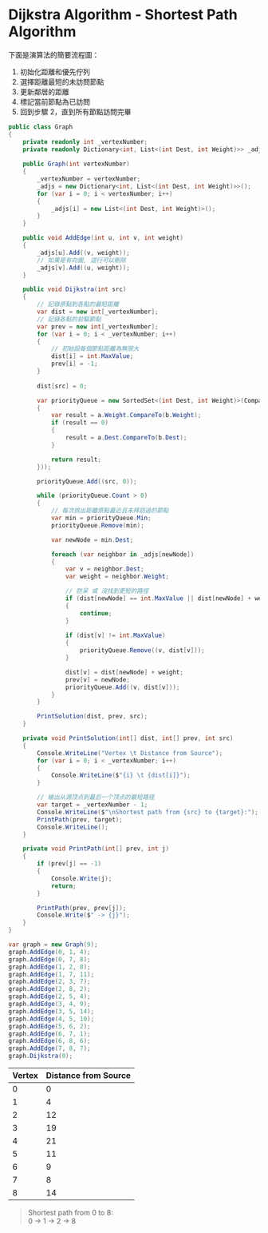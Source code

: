 # Dijkstra Algorithm - Shortest Path Algorithm

下面是演算法的簡要流程圖：
1. 初始化距離和優先佇列
2. 選擇距離最短的未訪問節點
3. 更新鄰居的距離
4. 標記當前節點為已訪問
5. 回到步驟 2，直到所有節點訪問完畢

```csharp
public class Graph
{
    private readonly int _vertexNumber;
    private readonly Dictionary<int, List<(int Dest, int Weight)>> _adjs;
    
    public Graph(int vertexNumber)
    {
        _vertexNumber = vertexNumber;
        _adjs = new Dictionary<int, List<(int Dest, int Weight)>>();
        for (var i = 0; i < vertexNumber; i++)
        {
            _adjs[i] = new List<(int Dest, int Weight)>();
        }
    }

    public void AddEdge(int u, int v, int weight)
    {
        _adjs[u].Add((v, weight));
        // 如果是有向圖, 這行可以刪除
        _adjs[v].Add((u, weight));
    }

    public void Dijkstra(int src)
    {
        // 記錄原點到各點的最短距離
        var dist = new int[_vertexNumber];
        // 記錄各點的前驅節點
        var prev = new int[_vertexNumber];
        for (var i = 0; i < _vertexNumber; i++)
        {
            // 初始設每個節點距離為無限大
            dist[i] = int.MaxValue;
            prev[i] = -1;
        }
        
        dist[src] = 0;

        var priorityQueue = new SortedSet<(int Dest, int Weight)>(Comparer<(int Dest, int Weight)>.Create((a, b) =>
        {
            var result = a.Weight.CompareTo(b.Weight);
            if (result == 0)
            {
                result = a.Dest.CompareTo(b.Dest);
            }

            return result;
        }));

        priorityQueue.Add((src, 0));

        while (priorityQueue.Count > 0)
        {
            // 每次挑出距離原點最近且未拜訪過的節點
            var min = priorityQueue.Min;
            priorityQueue.Remove(min);

            var newNode = min.Dest;

            foreach (var neighbor in _adjs[newNode])
            {
                var v = neighbor.Dest;
                var weight = neighbor.Weight;

                // 防呆 或 沒找到更短的路徑
                if (dist[newNode] == int.MaxValue || dist[newNode] + weight >= dist[v])
                {
                    continue;
                }
                
                if (dist[v] != int.MaxValue)
                {
                    priorityQueue.Remove((v, dist[v]));
                }

                dist[v] = dist[newNode] + weight;
                prev[v] = newNode;
                priorityQueue.Add((v, dist[v]));
            }
        }

        PrintSolution(dist, prev, src);
    }

    private void PrintSolution(int[] dist, int[] prev, int src)
    {
        Console.WriteLine("Vertex \t Distance from Source");
        for (var i = 0; i < _vertexNumber; i++)
        {
            Console.WriteLine($"{i} \t {dist[i]}");
        }

        // 输出从源顶点到最后一个顶点的最短路径
        var target = _vertexNumber - 1;
        Console.WriteLine($"\nShortest path from {src} to {target}:");
        PrintPath(prev, target);
        Console.WriteLine();
    }

    private void PrintPath(int[] prev, int j)
    {
        if (prev[j] == -1)
        {
            Console.Write(j);
            return;
        }

        PrintPath(prev, prev[j]);
        Console.Write($" -> {j}");
    }
}
```

```csharp
var graph = new Graph(9);
graph.AddEdge(0, 1, 4);
graph.AddEdge(0, 7, 8);
graph.AddEdge(1, 2, 8);
graph.AddEdge(1, 7, 11);
graph.AddEdge(2, 3, 7);
graph.AddEdge(2, 8, 2);
graph.AddEdge(2, 5, 4);
graph.AddEdge(3, 4, 9);
graph.AddEdge(3, 5, 14);
graph.AddEdge(4, 5, 10);
graph.AddEdge(5, 6, 2);
graph.AddEdge(6, 7, 1);
graph.AddEdge(6, 8, 6);
graph.AddEdge(7, 8, 7);
graph.Dijkstra(0);
```


| Vertex | Distance from Source |
|--------|----------------------|
| 0      | 0                    |
| 1      | 4                    |
| 2      | 12                   |
| 3      | 19                   |
| 4      | 21                   |
| 5      | 11                   |
| 6      | 9                    |
| 7      | 8                    |
| 8      | 14                   |

> Shortest path from 0 to 8:
<br/> 0 -> 1 -> 2 -> 8